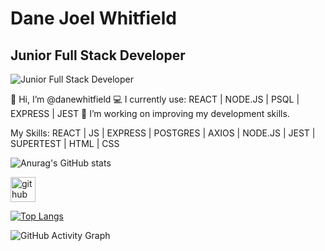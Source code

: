 # Dane Joel Whitfield
## Junior Full Stack Developer
![Junior Full Stack Developer](https://media-exp1.licdn.com/dms/image/C4E16AQHlOm5tqjFNoA/profile-displaybackgroundimage-shrink_200_800/0/1641643823987?e=1653523200&v=beta&t=Gi5v2iFN5WdjK2T5wg1K2pLtr1G9yoUC2zl1b4iGIsM)

👋 Hi, I’m @danewhitfield
💻 I currently use: REACT | NODE.JS | PSQL | EXPRESS | JEST
🌱 I’m working on improving my development skills.

My Skills: REACT | JS | EXPRESS | POSTGRES | AXIOS | NODE.JS | JEST | SUPERTEST | HTML | CSS

![Anurag's GitHub stats](https://github-readme-stats.vercel.app/api?username=danewhitfield&show_icons=true&theme=radical)

[<img src='https://cdn.jsdelivr.net/npm/simple-icons@3.0.1/icons/github.svg' alt='github' height='40'>](https://github.com/danewhitfield)  

[![Top Langs](https://github-readme-stats.vercel.app/api/top-langs/?username=danewhitfield)](https://github.com/anuraghazra/github-readme-stats)

![GitHub Activity Graph](https://activity-graph.herokuapp.com/graph?username=danewhitfield)  
